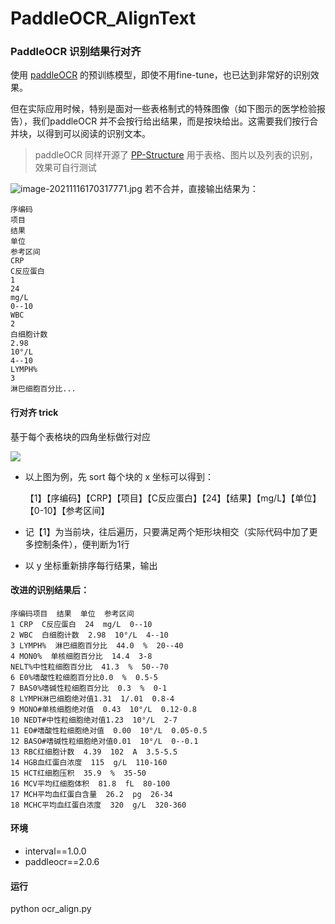 # PaddleOCR_AlignText

### PaddleOCR 识别结果行对齐

使用 [paddleOCR](https://github.com/PaddlePaddle)  的预训练模型，即使不用fine-tune，也已达到非常好的识别效果。

但在实际应用时候，特别是面对一些表格制式的特殊图像（如下图示的医学检验报告），我们paddleOCR 并不会按行给出结果，而是按块给出。这需要我们按行合并块，以得到可以阅读的识别文本。

> paddleOCR 同样开源了 [PP-Structure](https://github.com/PaddlePaddle/PaddleOCR/blob/release/2.2/ppstructure/README_ch.md) 用于表格、图片以及列表的识别，效果可自行测试

![image-20211116170317771.jpg](https://i.loli.net/2021/11/17/HlSU3yZscFKA8wB.png)
若不合并，直接输出结果为：
```
序编码
项目
结果
单位
参考区间
CRP
C反应蛋白
1
24
mg/L
0--10
WBC
2
白细胞计数
2.98
10°/L
4--10
LYMPH%
3
淋巴细胞百分比...
```

#### 行对齐 trick

基于每个表格块的四角坐标做行对应

![]( https://i.loli.net/2021/11/17/ZLDoOFeCjTQNxaE.png)

+ 以上图为例，先 sort 每个块的 x 坐标可以得到：

  【1】【序编码】【CRP】【项目】【C反应蛋白】【24】【结果】【mg/L】【单位】【0-10】【参考区间】

+ 记【1】为当前块，往后遍历，只要满足两个矩形块相交（实际代码中加了更多控制条件），便判断为1行

+ 以 y 坐标重新排序每行结果，输出

#### 改进的识别结果后：
```
序编码项目  结果  单位  参考区间  
1 CRP  C反应蛋白  24  mg/L  0--10  
2 WBC  白细胞计数  2.98  10°/L  4--10  
3 LYMPH%  淋巴细胞百分比  44.0  %  20--40  
4 MON0%  单核细胞百分比  14.4  3-8  
NELT%中性粒细胞百分比  41.3  %  50--70  
6 E0%嗜酸性粒细胞百分比0.0  %  0.5-5  
7 BAS0%嗜碱性粒细胞百分比  0.3  %  0-1  
8 LYMPH淋巴细胞绝对值1.31  1/.01  0.8-4  
9 MONO#单核细胞绝对值  0.43  10°/L  0.12-0.8  
10 NEDT#中性粒细胞绝对值1.23  10°/L  2-7  
11 EO#嗜酸性粒细胞绝对值  0.00  10°/L  0.05-0.5  
12 BASO#嗜碱性粒细胞绝对值0.01  10°/L  0--0.1  
13 RBC红细胞计数  4.39  102  A  3.5-5.5  
14 HGB血红蛋白浓度  115  g/L  110-160  
15 HCT红细胞压积  35.9  %  35-50  
16 MCV平均红细胞体积  81.8  fL  80-100  
17 MCH平均血红蛋白含量  26.2  pg  26-34  
18 MCHC平均血红蛋白浓度  320  g/L  320-360  
```
#### 环境
+ interval==1.0.0
+ paddleocr==2.0.6
#### 运行
python ocr_align.py

